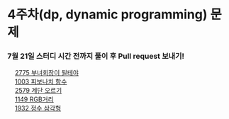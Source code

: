 # 4주차(dp, dynamic programming) 문제

### 7월 21일 스터디 시간 전까지 풀이 후 Pull request 보내기!

<img src="https://static.solved.ac/tier_small/5.svg" height="13"> <a href="https://www.acmicpc.net/problem/2775">2775 부녀회장이 될테야</a>  
<img src="https://static.solved.ac/tier_small/8.svg" height="13"> <a href="https://www.acmicpc.net/problem/1003">1003 피보나치 함수</a>  
<img src="https://static.solved.ac/tier_small/8.svg" height="13"> <a href="https://www.acmicpc.net/problem/2579">2579 계단 오르기</a>  
<img src="https://static.solved.ac/tier_small/10.svg" height="13"> <a href="https://www.acmicpc.net/problem/1149">1149 RGB거리</a>  
<img src="https://static.solved.ac/tier_small/10.svg" height="13"> <a href="https://www.acmicpc.net/problem/1932">1932 정수 삼각형</a>  
